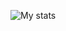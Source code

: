 ![My stats](https://github-readme-stats.vercel.app/api?username=Jonher937&count_private=true&include_all_commits=true&show_icons=true&theme=tokyonight&custom_title=Stats)
